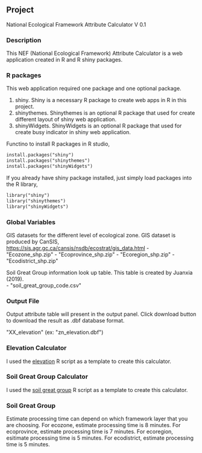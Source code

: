 ## Project 

National Ecological Framework Attribute Calculator V 0.1

### Description

This NEF (National Ecological Framework) Attribute Calculator is a web application created in R and R shiny packages.


### R packages

This web application required one package and one optional package.

1. shiny. Shiny is a necessary R package to create web apps in R in this project.
2. shinythemes. Shinythemes is an optional R package that used for create different layout of shiny web application.
3. shinyWidgets. ShinyWidgets is an optional R package that used for create busy indicator in shiny web application.

Functino to install R packages in R studio,
```html
install.packages("shiny")
install.packages("shinythemes")
install.packages("shinyWidgets")
```

If you already have shiny package installed, just simply load packages into the R library,
```html
library("shiny")
library("shinythemes")
library("shinyWidgets")
```

### Global Variables

GIS datasets for the different level of ecological zone. GIS dataset is produced by CanSIS, https://sis.agr.gc.ca/cansis/nsdb/ecostrat/gis_data.html
	- "Ecozone_shp.zip"
	- "Ecoprovince_shp.zip"
	- "Ecoregion_shp.zip"
	- "Ecodistrict_shp.zip"

Soil Great Group information look up table. This table is created by Juanxia (2019). <br />
	- "soil_great_group_code.csv"

### Output File

Output attribute table will present in the output panel. Click download button to download the result as .dbf database format.

"XX_elevation"
(ex: "zn_elevation.dbf")


### Elevation Calculator

I used the [elevation](https://github.com/acgis-zhan0701/testreadme) R script as a template to create this calculator.

### Soil Great Group Calculator

I used the [soil great group](https://github.com/acgis-zhan0701/testreadme) R script as a template to create this calculator.

### Soil Great Group


Estimate processing time can depend on which framework layer that you are choosing.
For ecozone, estimate processing time is 8 minutes.
For ecoprovince, estimate processing time is 7 minutes.
For ecoregion, esitimate processing time is 5 minutes.
For ecodistrict, estimate processing time is 5 minutes.
